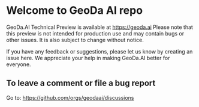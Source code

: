 # Welcome to GeoDa AI repo

GeoDa.AI Technical Preview is available at https://geoda.ai Please note that this preview is not intended for production use and may contain bugs or other issues. It is also subject to change without notice.

If you have any feedback or suggestions, please let us know by creating an issue here. We appreciate your help in making GeoDa.AI better for everyone.

## To leave a comment or file a bug report

Go to: https://github.com/orgs/geodaai/discussions
